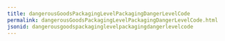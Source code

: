 ```yaml
---
title: dangerousGoodsPackagingLevelPackagingDangerLevelCode
permalink: dangerousGoodsPackagingLevelPackagingDangerLevelCode.html
jsonid: dangerousgoodspackaginglevelpackagingdangerlevelcode
---
```

